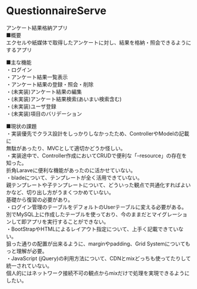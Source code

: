 # QuestionnaireServe
アンケート結果格納アプリ  
■概要  
 エクセルや紙媒体で取得したアンケートに対し、結果を格納・照会できるようにするアプリ  

■主な機能  
 ・ログイン  
 ・アンケート結果一覧表示  
 ・アンケート結果の登録・照会・削除  
 ・(未実装)アンケート結果の編集  
 ・(未実装)アンケート結果検索(あいまい検索含む)  
 ・(未実装)ユーザ登録  
 ・(未実装)項目のバリデーション  
  
■現状の課題  
・実装優先でクラス設計をしっかりしなかったため、ControllerやModelの記載に  
  無駄があったり、MVCとして適切かどうか怪しい。  
・実装途中で、Controller作成においてCRUDで便利な「–resource」の存在を知った。  
  折角Laraveに便利な機能があったのに活かせていない。  
・bladeについて、テンプレートが全く活用できていない。  
  親テンプレートや子テンプレートについて、どういった観点で共通化すればよいかなど、切り出し方がうまくつかめていない。  
  基礎から復習の必要があり。  
・ログイン管理のテーブルをデフォルトのUserテーブルに変える必要がある。  
  別でMySQL上に作成したテーブルを使っており、今のままだとマイグレーションして即アプリを実行することができない。  
・BootStrapやHTMLによるレイアウト指定について、上手く記載できていない。  
  狙った通りの配置が出来るように、marginやpadding、Grid Systemについてもっと理解が必要。  
・JavaScript (jQuery)の利用方法について、CDNとmixどっちも使ってたりして統一されていない。  
  個人的にはネットワーク接続不可の観点からmixだけで処理を実現できるようにしたい。  
